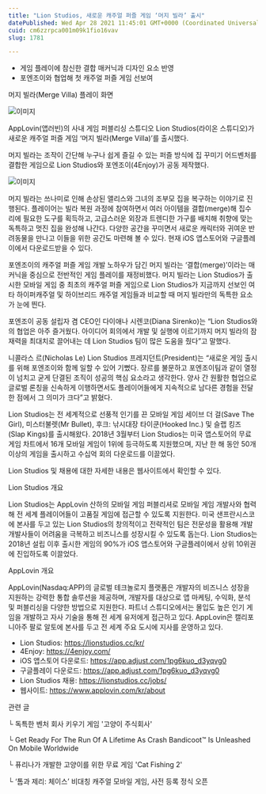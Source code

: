 ```yaml
---
title: "Lion Studios, 새로운 캐주얼 퍼즐 게임 ‘머지 빌라’ 출시"
datePublished: Wed Apr 28 2021 11:45:01 GMT+0000 (Coordinated Universal Time)
cuid: cm6zzrpca001m09k1fio16vav
slug: 1781

---
```



- 게임 플레이에 참신한 결합 매커닉과 디자인 요소 반영
- 포엔조이와 협업해 첫 캐주얼 퍼즐 게임 선보여

머지 빌라(Merge Villa) 플레이 화면

![이미지](https://cdn.hashnode.com/res/hashnode/image/upload/v1739248696236/79034888-120e-46cf-ab87-ab94e693a99f.jpeg)

AppLovin(앱러빈)의 사내 게임 퍼블리싱 스튜디오 Lion Studios(라이온 스튜디오)가 새로운 캐주얼 퍼즐 게임 ‘머지 빌라(Merge Villa)’를 출시했다.

머지 빌라는 조작이 간단해 누구나 쉽게 즐길 수 있는 퍼즐 방식에 집 꾸미기 어드벤처를 결합한 게임으로 Lion Studios와 포엔조이(4Enjoy)가 공동 제작했다.

![이미지](https://cdn.hashnode.com/res/hashnode/image/upload/v1739248698069/0c9a8c86-0f61-4956-a16e-d7d28efa659d.jpeg)

머지 빌라는 쓰나미로 인해 손상된 앨리스와 그녀의 조부모 집을 복구하는 이야기로 진행된다. 플레이어는 빌라 복원 과정에 참여하면서 여러 아이템을 결합(merge)해 집수리에 필요한 도구를 획득하고, 고급스러운 외장과 트렌디한 가구를 배치해 취향에 맞는 독특하고 멋진 집을 완성해 나간다. 다양한 공간을 꾸미면서 새로운 캐릭터와 귀여운 반려동물을 만나고 이들을 위한 공간도 마련해 볼 수 있다. 현재 iOS 앱스토어와 구글플레이에서 다운로드받을 수 있다.

포엔조이의 캐주얼 퍼즐 게임 개발 노하우가 담긴 머지 빌라는 ‘결합(merge)’이라는 매커닉을 중심으로 전반적인 게임 플레이를 재정비했다. 머지 빌라는 Lion Studios가 출시한 모바일 게임 중 최초의 캐주얼 퍼즐 게임으로 Lion Studios가 지금까지 선보인 여타 하이퍼캐주얼 및 하이브리드 캐주얼 게임들과 비교할 때 머지 빌라만의 독특한 요소가 눈에 띈다.

포엔조이 공동 설립자 겸 CEO인 다이애나 시렌코(Diana Sirenko)는 “Lion Studios와의 협업은 아주 즐거웠다. 아이디어 회의에서 개발 및 실행에 이르기까지 머지 빌라의 잠재력을 최대치로 끌어내는 데 Lion Studios 팀이 많은 도움을 줬다”고 말했다.

니콜라스 르(Nicholas Le) Lion Studios 프레지던트(President)는 “새로운 게임 출시를 위해 포엔조이와 함께 일할 수 있어 기뻤다. 장르를 불문하고 포엔조이팀과 같이 열정이 넘치고 굳게 단결된 조직이 성공의 핵심 요소라고 생각한다. 양사 간 원활한 협업으로 글로벌 론칭을 신속하게 이행하면서도 플레이어들에게 지속적으로 남다른 경험을 전달한 점에서 그 의미가 크다”고 밝혔다.

Lion Studios는 전 세계적으로 선풍적 인기를 끈 모바일 게임 세이브 더 걸(Save The Girl), 미스터불렛(Mr Bullet), 후크: 낚시대장 타이쿤(Hooked Inc.) 및 슬랩 킹즈(Slap Kings)를 출시해왔다. 2018년 3월부터 Lion Studios는 미국 앱스토어의 무료 게임 차트에서 16개 모바일 게임이 1위에 등극하도록 지원했으며, 지난 한 해 동안 50개 이상의 게임을 출시하고 수십억 회의 다운로드를 이끌었다.

Lion Studios 및 채용에 대한 자세한 내용은 웹사이트에서 확인할 수 있다.

Lion Studios 개요

Lion Studios는 AppLovin 산하의 모바일 게임 퍼블리셔로 모바일 게임 개발사와 협력해 전 세계 플레이어들이 고품질 게임에 접근할 수 있도록 지원한다. 미국 샌프란시스코에 본사를 두고 있는 Lion Studios의 창의적이고 전략적인 팀은 전문성을 활용해 개발 개발사들이 어려움을 극복하고 비즈니스를 성장시킬 수 있도록 돕는다. Lion Studios는 2018년 설립 이후 출시한 게임의 90%가 iOS 앱스토어와 구글플레이에서 상위 10위권에 진입하도록 이끌었다.

AppLovin 개요

AppLovin(Nasdaq:APP)의 글로벌 테크놀로지 플랫폼은 개발자의 비즈니스 성장을 지원하는 강력한 통합 솔루션을 제공하며, 개발자를 대상으로 앱 마케팅, 수익화, 분석 및 퍼블리싱을 다양한 방법으로 지원한다. 파트너 스튜디오에서는 몰입도 높은 인기 게임을 개발하고 자사 기술을 통해 전 세계 유저에게 접근하고 있다. AppLovin은 캘리포니아주 팔로 알토에 본사를 두고 전 세계 주요 도시에 지사를 운영하고 있다.

- Lion Studios: https://lionstudios.cc/kr/
- 4Enjoy: https://4enjoy.com/
- iOS 앱스토어 다운로드: https://app.adjust.com/1pg6kuo_d3yqvg0
- 구글플레이 다운로드: https://app.adjust.com/1pg6kuo_d3yqvg0
- Lion Studios 채용: https://lionstudios.cc/jobs/
- 웹사이트: https://www.applovin.com/kr/about

관련 글

└ 독특한 벤처 회사 키우기 게임 '고양이 주식회사'

└ Get Ready For The Run Of A Lifetime As Crash Bandicoot™ Is Unleashed On Mobile Worldwide

└ 퓨리나가 개발한 고양이를 위한 무료 게임 'Cat Fishing 2'

└ ‘톰과 제리: 체이스’ 비대칭 캐주얼 모바일 게임, 사전 등록 정식 오픈